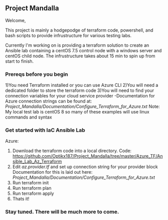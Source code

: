 ## Project Mandalla

Welcome, 

This project is mainly a hodgepodge of terraform code, powershell, and bash scripts to provide infrustructure for various testing labs.

Currently I'm working on is providing a terraform solution to create an Ansible lab containing a centOS 7.5 control node with a windows server and centOS child node. The infrustructure takes about 15 min to spin up from start to finish. 

### Prereqs before you begin

1)You need Terraform installed or you can use Azure CLI
2)You will need a dedicated folder to store the terraform code
3)You will need to find your connection variables for your cloud service provider
  -Documentation for Azure connection strings can be found at: _Project_Mandalla/Documentation/Configure_Terraform_for_Azure.txt_ 
Note: 
 My local test lab is centOS 8 so many of these examples will use linux commands and syntax

### Get started with IaC Ansible Lab 

Azure: 
1) Download the terraform code into a local directory.
   Code: https://github.com/Optikx187/Project_Mandalla/tree/master/Azure_TF/Ansible_Lab_Az_Terraform
2) Edit _az.provider.tf_ and set up connection string for your provider block
  Documentation for this is laid out here: _Project_Mandalla/Documentation/Configure_Terraform_for_Azure.txt_ 
3) Run terraform init
4) Run terraform plan 
5) Run terraform apply
6) Thats it!

### Stay tuned. There will be much more to come. 
